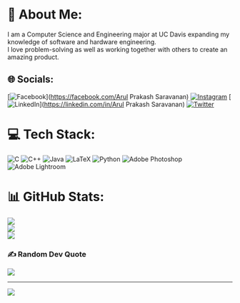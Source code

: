 # 💫 About Me:
I am a Computer Science and Engineering major at UC Davis expanding my knowledge of software and hardware engineering.<br>I love problem-solving as well as working together with others to create an amazing product.  


## 🌐 Socials:
[![Facebook](https://img.shields.io/badge/Facebook-%231877F2.svg?logo=Facebook&logoColor=white)](https://facebook.com/Arul Prakash Saravanan) [![Instagram](https://img.shields.io/badge/Instagram-%23E4405F.svg?logo=Instagram&logoColor=white)](https://instagram.com/arule_sarav) [![LinkedIn](https://img.shields.io/badge/LinkedIn-%230077B5.svg?logo=linkedin&logoColor=white)](https://linkedin.com/in/Arul Prakash Saravanan) [![Twitter](https://img.shields.io/badge/Twitter-%231DA1F2.svg?logo=Twitter&logoColor=white)](https://twitter.com/asaravanan24) 

# 💻 Tech Stack:
![C](https://img.shields.io/badge/c-%2300599C.svg?style=for-the-badge&logo=c&logoColor=white) ![C++](https://img.shields.io/badge/c++-%2300599C.svg?style=for-the-badge&logo=c%2B%2B&logoColor=white) ![Java](https://img.shields.io/badge/java-%23ED8B00.svg?style=for-the-badge&logo=java&logoColor=white) ![LaTeX](https://img.shields.io/badge/latex-%23008080.svg?style=for-the-badge&logo=latex&logoColor=white) ![Python](https://img.shields.io/badge/python-3670A0?style=for-the-badge&logo=python&logoColor=ffdd54) ![Adobe Photoshop](https://img.shields.io/badge/adobephotoshop-%2331A8FF.svg?style=for-the-badge&logo=adobephotoshop&logoColor=white) ![Adobe Lightroom](https://img.shields.io/badge/Adobe%20Lightroom-31A8FF.svg?style=for-the-badge&logo=Adobe%20Lightroom&logoColor=white)
# 📊 GitHub Stats:
![](https://github-readme-stats.vercel.app/api?username=asaravanan24&theme=dark&hide_border=false&include_all_commits=false&count_private=false)<br/>
![](https://github-readme-streak-stats.herokuapp.com/?user=asaravanan24&theme=dark&hide_border=false)<br/>
![](https://github-readme-stats.vercel.app/api/top-langs/?username=asaravanan24&theme=dark&hide_border=false&include_all_commits=false&count_private=false&layout=compact)

### ✍️ Random Dev Quote
![](https://quotes-github-readme.vercel.app/api?type=horizontal&theme=radical)

---
[![](https://visitcount.itsvg.in/api?id=asaravanan24&icon=0&color=0)](https://visitcount.itsvg.in)
